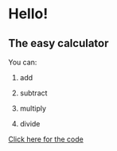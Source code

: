# Hello!
## The easy calculator
You can:

1. add

2. subtract

3. multiply

4. divide

[Click here for the code](./code-for-the-calculator.py)
